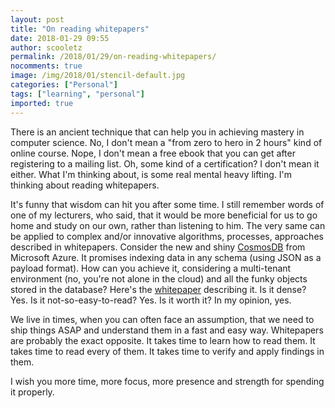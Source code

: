 ```yaml
---
layout: post
title: "On reading whitepapers"
date: 2018-01-29 09:55
author: scooletz
permalink: /2018/01/29/on-reading-whitepapers/
nocomments: true
image: /img/2018/01/stencil-default.jpg
categories: ["Personal"]
tags: ["learning", "personal"]
imported: true
---
```


There is an ancient technique that can help you in achieving mastery in computer science. No, I don't mean a "from zero to hero in 2 hours" kind of online course. Nope, I don't mean a free ebook that you can get after registering to a mailing list. Oh, some kind of a certification? I don't mean it either. What I'm thinking about, is some real mental heavy lifting. I'm thinking about reading whitepapers.

It's funny that wisdom can hit you after some time. I still remember words of one of my lecturers, who said, that it would be more beneficial for us to go home and study on our own, rather than listening to him. The very same can be applied to complex and/or innovative algorithms, processes, approaches described in whitepapers. Consider the new and shiny [CosmosDB](https://azure.microsoft.com/en-us/services/cosmos-db/) from Microsoft Azure. It promises indexing data in any schema (using JSON as a payload format). How can you achieve it, considering a multi-tenant environment (no, you're not alone in the cloud) and all the funky objects stored in the database? Here's the [whitepaper](http://www.vldb.org/pvldb/vol8/p1668-shukla.pdf) describing it. Is it dense? Yes. Is it not-so-easy-to-read? Yes. Is it worth it? In my opinion, yes.

We live in times, when you can often face an assumption, that we need to ship things ASAP and understand them in a fast and easy way. Whitepapers are probably the exact opposite. It takes time to learn how to read them. It takes time to read every of them. It takes time to verify and apply findings in them.

I wish you more time, more focus, more presence and strength for spending it properly.
